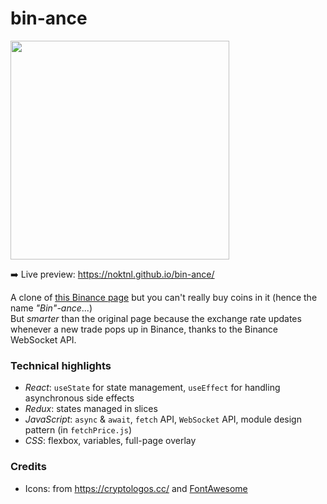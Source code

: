 # bin-ance

<img width="350" alt="" src="https://user-images.githubusercontent.com/94875599/152708663-0e97ffb7-8e2b-4417-8c6a-72815f128631.png">

➡️ Live preview: https://noktnl.github.io/bin-ance/

A clone of [this Binance page](https://www.binance.com/en/buy-sell-crypto) but you can't really buy coins in it (hence the name *"Bin"-ance*...)\
But *smarter* than the original page because the exchange rate updates whenever a new trade pops up in Binance, thanks to the Binance WebSocket API.

### Technical highlights

- *React*: `useState` for state management, `useEffect` for handling asynchronous side effects
- *Redux*: states managed in slices
- *JavaScript*: `async` & `await`, `fetch` API, `WebSocket` API, module design pattern (in `fetchPrice.js`)
- *CSS*: flexbox, variables, full-page overlay

### Credits
- Icons: from https://cryptologos.cc/ and [FontAwesome](https://fontawesome.com)


